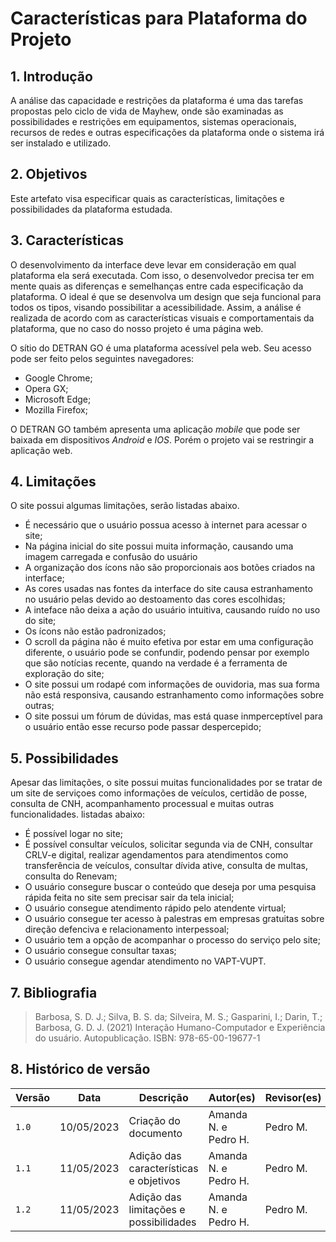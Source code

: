# Características para Plataforma do Projeto

## 1. Introdução
A análise das capacidade e restrições da plataforma é uma das tarefas propostas pelo ciclo de vida de Mayhew, onde são examinadas as possibilidades e restrições em equipamentos, sistemas operacionais, recursos de redes e outras especificações da plataforma onde o sistema irá ser instalado e utilizado.

## 2. Objetivos 
Este artefato visa especificar quais as características, limitações e possibilidades da plataforma estudada.
## 3. Características
O desenvolvimento da interface deve levar em consideração em qual plataforma ela será executada. Com isso, o desenvolvedor precisa ter em mente quais as diferenças e semelhanças entre cada especificação da plataforma. O ideal é que se desenvolva um design que seja funcional para todos os tipos, visando possibilitar a acessibilidade. Assim, a análise é realizada de acordo com as características visuais e comportamentais da plataforma, que no caso do nosso projeto é uma página web.

O sítio do DETRAN GO é uma plataforma acessível pela web. Seu acesso pode ser feito pelos seguintes navegadores:

* Google Chrome;
* Opera GX;
* Microsoft Edge;
* Mozilla Firefox;

O DETRAN GO também apresenta uma  aplicação *mobile* que pode ser baixada em dispositivos *Android* e *IOS*. Porém o projeto vai se restringir a aplicação web.

## 4. Limitações
O site possui algumas limitações, serão listadas abaixo.

- É necessário que o usuário possua acesso à internet para acessar o site;
- Na página inicial do site possui muita informação, causando uma imagem carregada e confusão do usuário
- A organização dos ícons não são proporcionais aos botões criados na interface;
- As cores usadas nas fontes da interface do site causa estranhamento no usuário pelas devido ao destoamento das cores escolhidas;
- A inteface não deixa a ação do usuário intuitiva, causando ruído no uso do site;
- Os ícons não estão padronizados;
- O scroll da página não é muito efetiva por estar em uma configuração diferente, o usuário pode se confundir, podendo pensar por exemplo que são notícias recente, quando na verdade é a ferramenta de exploração do site;
- O site possui um rodapé com informações de ouvidoria, mas sua forma não está responsiva, causando estranhamento como informações sobre outras;
- O site possui um fórum de dúvidas, mas está quase inmperceptível para o usuário então esse recurso pode passar despercepido;

## 5. Possibilidades
Apesar das limitações, o site possui muitas funcionalidades por se tratar de um site de serviçoes como informações de veículos, certidão de posse, consulta de CNH, acompanhamento processual e muitas outras funcionalidades. listadas abaixo:

- É possível logar no site;
- É possível consultar veículos, solicitar segunda via de CNH, consultar CRLV-e digital, realizar agendamentos para atendimentos como transferência de veículos, consultar dívida ative, consulta de multas, consulta do Renevam;
- O usuário consegure buscar o conteúdo que deseja por uma pesquisa rápida feita no site sem precisar sair da tela inicial;
- O usuário consegue atendimento rápido pelo atendente virtual;
- O usuário consegue ter acesso à palestras em empresas gratuitas sobre direção defenciva e relacionamento interpessoal;
- O usuário tem a opção de acompanhar o processo do serviço pelo site;
- O usuário consegue consultar taxas;
- O usuário consegue agendar atendimento no VAPT-VUPT.

## 7. Bibliografia

> Barbosa, S. D. J.; Silva, B. S. da; Silveira, M. S.; Gasparini, I.; Darin, T.; Barbosa, G. D. J. (2021) Interação Humano-Computador e Experiência do usuário. Autopublicação. ISBN: 978-65-00-19677-1

## 8. Histórico de versão
| Versão | Data       | Descrição            | Autor(es)   | Revisor(es)    |
|--------|------------|----------------------|-------------|----------------|
| `1.0`  | 10/05/2023 | Criação do documento | Amanda N. e Pedro H. | Pedro M. |
| `1.1`  | 11/05/2023 | Adição das características e objetivos | Amanda N. e Pedro H. | Pedro M. |
| `1.2`  | 11/05/2023 | Adição das limitações e possibilidades | Amanda N. e Pedro H. | Pedro M. |
